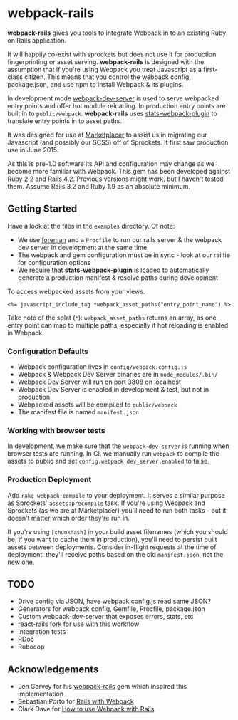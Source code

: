 # webpack-rails

**webpack-rails** gives you tools to integrate Webpack in to an existing Ruby on Rails application.

It will happily co-exist with sprockets but does not use it for production fingerprinting or asset serving. **webpack-rails** is designed with the assumption that if you're using Webpack you treat Javascript as a first-class citizen. This means that you control the webpack config, package.json, and use npm to install Webpack & its plugins.

In development mode [webpack-dev-server](http://webpack.github.io/docs/webpack-dev-server.html) is used to serve webpacked entry points and offer hot module reloading. In production entry points are built in to `public/webpack`. **webpack-rails** uses [stats-webpack-plugin](https://www.npmjs.com/package/stats-webpack-plugin) to translate entry points in to asset paths.

It was designed for use at [Marketplacer](http://www.marketplacer.com) to assist us in migrating our Javascript (and possibly our SCSS) off of Sprockets. It first saw production use in June 2015.

As this is pre-1.0 software its API and configuration may change as we become more familiar with Webpack. This gem has been developed against Ruby 2.2 and Rails 4.2. Previous versions might work, but I haven't tested them. Assume Rails 3.2 and Ruby 1.9 as an absolute minimum.

## Getting Started

Have a look at the files in the `examples` directory. Of note:

  * We use [foreman](https://github.com/ddollar/foreman) and a `Procfile` to run our rails server & the webpack dev server in development at the same time
  * The webpack and gem configuration must be in sync - look at our railtie for configuration options
  * We require that **stats-webpack-plugin** is loaded to automatically generate a production manifest & resolve paths during development

To access webpacked assets from your views:

```erb
<%= javascript_include_tag *webpack_asset_paths("entry_point_name") %>
```

Take note of the splat (`*`): `webpack_asset_paths` returns an array, as one entry point can map to multiple paths, especially if hot reloading is enabled in Webpack.

### Configuration Defaults

  * Webpack configuration lives in `config/webpack.config.js`
  * Webpack & Webpack Dev Server binaries are in `node_modules/.bin/`
  * Webpack Dev Server will run on port 3808 on localhost
  * Webpack Dev Server is enabled in development & test, but not in production
  * Webpacked assets will be compiled to `public/webpack`
  * The manifest file is named `manifest.json`

### Working with browser tests

In development, we make sure that the `webpack-dev-server` is running when browser tests are running. In CI, we manually run `webpack` to compile the assets to public and set `config.webpack.dev_server.enabled` to false.

### Production Deployment

Add `rake webpack:compile` to your deployment. It serves a similar purpose as Sprockets' `assets:precompile` task. If you're using Webpack and Sprockets (as we are at Marketplacer) you'll need to run both tasks - but it doesn't matter which order they're run in.

If you're using `[chunkhash]` in your build asset filenames (which you should be, if you want to cache them in production), you'll need to persist built assets between deployments. Consider in-flight requests at the time of deployment: they'll receive paths based on the old `manifest.json`, not the new one.

## TODO

* Drive config via JSON, have webpack.config.js read same JSON?
* Generators for webpack config, Gemfile, Procfile, package.json
* Custom webpack-dev-server that exposes errors, stats, etc
* [react-rails](https://github.com/reactjs/react-rails) fork for use with this workflow
* Integration tests
* RDoc
* Rubocop

## Acknowledgements

* Len Garvey for his [webpack-rails](https://github.com/lgarvey/webpack-rails) gem which inspired this implementation
* Sebastian Porto for [Rails with Webpack](https://reinteractive.net/posts/213-rails-with-webpack-why-and-how)
* Clark Dave for [How to use Webpack with Rails](http://clarkdave.net/2015/01/how-to-use-webpack-with-rails/)
